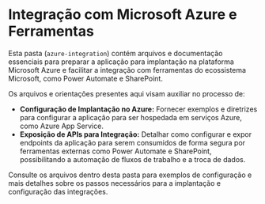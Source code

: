 # Integração com Microsoft Azure e Ferramentas

Esta pasta (`azure-integration`) contém arquivos e documentação essenciais para preparar a aplicação para implantação na plataforma Microsoft Azure e facilitar a integração com ferramentas do ecossistema Microsoft, como Power Automate e SharePoint.

Os arquivos e orientações presentes aqui visam auxiliar no processo de:

*   **Configuração de Implantação no Azure:** Fornecer exemplos e diretrizes para configurar a aplicação para ser hospedada em serviços Azure, como Azure App Service.
*   **Exposição de APIs para Integração:** Detalhar como configurar e expor endpoints da aplicação para serem consumidos de forma segura por ferramentas externas como Power Automate e SharePoint, possibilitando a automação de fluxos de trabalho e a troca de dados.

Consulte os arquivos dentro desta pasta para exemplos de configuração e mais detalhes sobre os passos necessários para a implantação e configuração das integrações.
